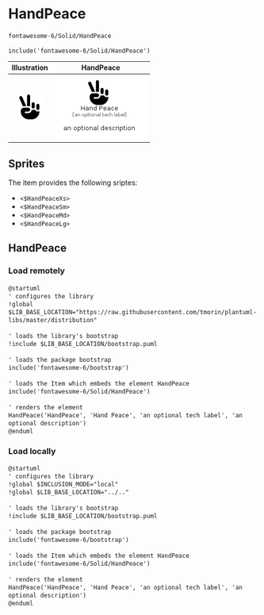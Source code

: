 # HandPeace


```text
fontawesome-6/Solid/HandPeace
```

```text
include('fontawesome-6/Solid/HandPeace')
```



| Illustration | HandPeace |
| :---: | :---: |
| ![illustration for Illustration](../../fontawesome-6/Solid/HandPeace.png) | ![illustration for HandPeace](../../fontawesome-6/Solid/HandPeace.Local.png) |



## Sprites
The item provides the following sriptes:

- `<$HandPeaceXs>`
- `<$HandPeaceSm>`
- `<$HandPeaceMd>`
- `<$HandPeaceLg>`





## HandPeace

### Load remotely
```plantuml
@startuml
' configures the library
!global $LIB_BASE_LOCATION="https://raw.githubusercontent.com/tmorin/plantuml-libs/master/distribution"

' loads the library's bootstrap
!include $LIB_BASE_LOCATION/bootstrap.puml

' loads the package bootstrap
include('fontawesome-6/bootstrap')

' loads the Item which embeds the element HandPeace
include('fontawesome-6/Solid/HandPeace')

' renders the element
HandPeace('HandPeace', 'Hand Peace', 'an optional tech label', 'an optional description')
@enduml
```

### Load locally
```plantuml
@startuml
' configures the library
!global $INCLUSION_MODE="local"
!global $LIB_BASE_LOCATION="../.."

' loads the library's bootstrap
!include $LIB_BASE_LOCATION/bootstrap.puml

' loads the package bootstrap
include('fontawesome-6/bootstrap')

' loads the Item which embeds the element HandPeace
include('fontawesome-6/Solid/HandPeace')

' renders the element
HandPeace('HandPeace', 'Hand Peace', 'an optional tech label', 'an optional description')
@enduml
```

